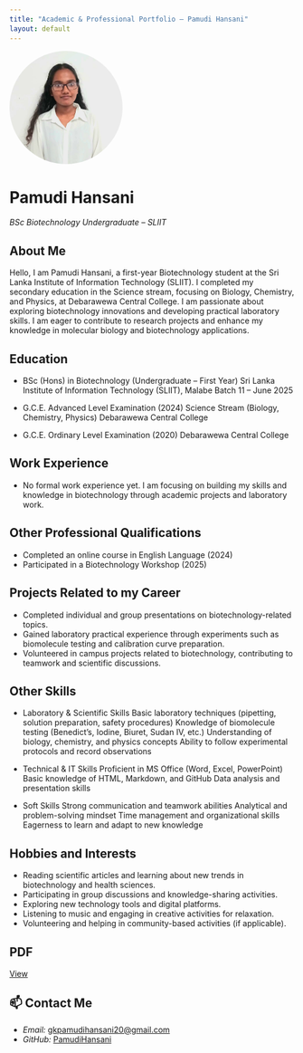 ```yaml
---
title: "Academic & Professional Portfolio – Pamudi Hansani"
layout: default
---
```


<img src="/WhatsApp Image 2025-09-30 at 14.42.47_215fc5db.jpg" alt="My Photo" style="border-radius: 50%; width: 200px; height: 200px; object-fit: cover;">

# Pamudi Hansani
*BSc Biotechnology Undergraduate – SLIIT*


##  About Me
Hello, I am Pamudi Hansani, a first-year Biotechnology student at the Sri Lanka Institute of Information Technology (SLIIT). I completed my secondary education in the Science stream, focusing on Biology, Chemistry, and Physics, at Debarawewa Central College. I am passionate about exploring biotechnology innovations and developing practical laboratory skills. I am eager to contribute to research projects and enhance my knowledge in molecular biology and biotechnology applications.


##  Education
- BSc (Hons) in Biotechnology (Undergraduate – First Year)
  Sri Lanka Institute of Information Technology (SLIIT), Malabe
  Batch 11 – June 2025

- G.C.E. Advanced Level Examination (2024)
  Science Stream (Biology, Chemistry, Physics)
  Debarawewa Central College
  
- G.C.E. Ordinary Level Examination (2020)
  Debarawewa Central College
  

## Work Experience
- No formal work experience yet. I am focusing on building my skills and knowledge in biotechnology through academic projects and laboratory work.


## Other Professional Qualifications
- Completed an online course in English Language (2024)
- Participated in a Biotechnology Workshop (2025)


## Projects Related to my Career
- Completed individual and group presentations on biotechnology-related topics.
- Gained laboratory practical experience through experiments such as biomolecule testing and calibration curve preparation.
- Volunteered in campus projects related to biotechnology, contributing to teamwork and scientific discussions.


## Other Skills
- Laboratory & Scientific Skills
    Basic laboratory techniques (pipetting, solution preparation, safety procedures)
    Knowledge of biomolecule testing (Benedict’s, Iodine, Biuret, Sudan IV, etc.)
    Understanding of biology, chemistry, and physics concepts
    Ability to follow experimental protocols and record observations

- Technical & IT Skills
    Proficient in MS Office (Word, Excel, PowerPoint)
    Basic knowledge of HTML, Markdown, and GitHub
    Data analysis and presentation skills

- Soft Skills
    Strong communication and teamwork abilities
    Analytical and problem-solving mindset
    Time management and organizational skills
    Eagerness to learn and adapt to new knowledge


## Hobbies and Interests
- Reading scientific articles and learning about new trends in biotechnology and health sciences.
- Participating in group discussions and knowledge-sharing activities.
- Exploring new technology tools and digital platforms.
- Listening to music and engaging in creative activities for relaxation.
- Volunteering and helping in community-based activities (if applicable).


## PDF
<a href="Job CV.pdf"> View </a>


## 📫 Contact Me
- *Email:* gkpamudihansani20@gmail.com
- *GitHub:* [PamudiHansani](https://github.com/PamudiHansani)


